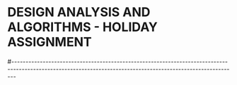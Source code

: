# DESIGN ANALYSIS AND ALGORITHMS -  HOLIDAY ASSIGNMENT 
#-------------------------------------------------------------------------------------------------------------------------------------------------------------
